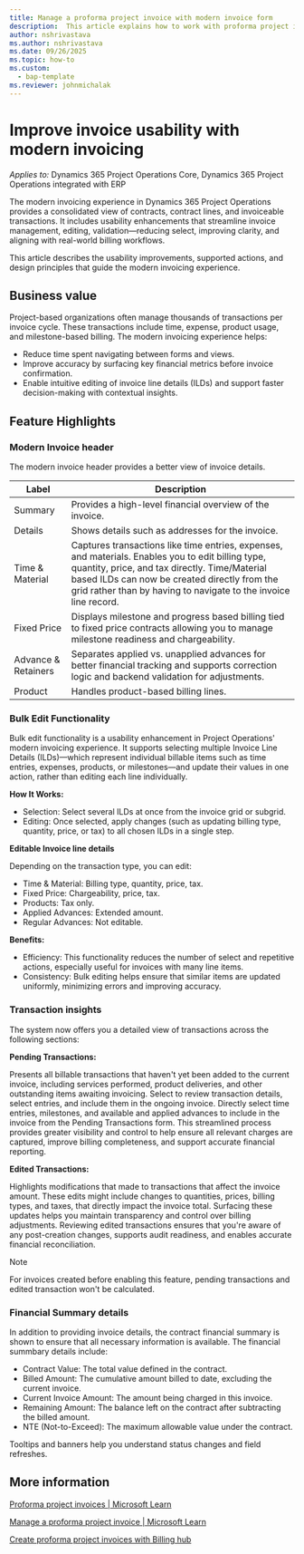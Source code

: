 ```yaml
---
title: Manage a proforma project invoice with modern invoice form
description:  This article explains how to work with proforma project invoices.
author: nshrivastava
ms.author: nshrivastava
ms.date: 09/26/2025
ms.topic: how-to
ms.custom: 
  - bap-template
ms.reviewer: johnmichalak
---
```


# Improve invoice usability with modern invoicing

*Applies to:* Dynamics 365 Project Operations Core, Dynamics 365 Project Operations integrated with ERP

The modern invoicing experience in Dynamics 365 Project Operations provides a consolidated view of contracts, contract lines, and invoiceable transactions. It includes usability enhancements that streamline invoice management, editing, validation—reducing select, improving clarity, and aligning with real-world billing workflows.

This article describes the usability improvements, supported actions, and design principles that guide the modern invoicing experience.

## Business value

Project-based organizations often manage thousands of transactions per invoice cycle. These transactions include time, expense, product usage, and milestone-based billing. The modern invoicing experience helps:

- Reduce time spent navigating between forms and views.
- Improve accuracy by surfacing key financial metrics before invoice confirmation.
- Enable intuitive editing of invoice line details (ILDs) and support faster decision-making with contextual insights.

## Feature Highlights

### Modern Invoice header

The modern invoice header provides a better view of invoice details.

| Label | Description |
| --- | --- |
| Summary | Provides a high-level financial overview of the invoice. |
| Details | Shows details such as addresses for the invoice. |  
| Time & Material     | Captures transactions like time entries, expenses, and materials. Enables you to edit billing type, quantity, price, and tax directly. Time/Material based ILDs can now be created directly from the grid rather than by having to navigate to the invoice line record.                                                              |
| Fixed Price         | Displays milestone and progress based billing tied to fixed price contracts allowing you to manage milestone readiness and chargeability.                                                                                                                                                                                     |
| Advance & Retainers | Separates applied vs. unapplied advances for better financial tracking and supports correction logic and backend validation for adjustments.                                                                                                                                                                                                                                   |
| Product             | Handles product-based billing lines.                                                                                                                                                                                                                                                                                                                                           |

### Bulk Edit Functionality

Bulk edit functionality is a usability enhancement in Project Operations' modern invoicing experience. It supports selecting multiple Invoice Line Details (ILDs)—which represent individual billable items such as time entries, expenses, products, or milestones—and update their values in one action, rather than editing each line individually.

**How It Works:**

- Selection: Select several ILDs at once from the invoice grid or subgrid.
- Editing: Once selected, apply changes (such as updating billing type, quantity, price, or tax) to all chosen ILDs in a single step.

**Editable Invoice line details**

Depending on the transaction type, you can edit:

- Time & Material: Billing type, quantity, price, tax.
- Fixed Price: Chargeability, price, tax.
- Products: Tax only.
- Applied Advances: Extended amount.
- Regular Advances: Not editable.

**Benefits:**

- Efficiency: This functionality reduces the number of select and repetitive actions, especially useful for invoices with many line items.
- Consistency: Bulk editing helps ensure that similar items are updated uniformly, minimizing errors and improving accuracy.

### Transaction insights

The system now offers you a detailed view of transactions across the following sections:

**Pending Transactions:**

Presents all billable transactions that haven't yet been added to the current invoice, including services performed, product deliveries, and other outstanding items awaiting invoicing. Select to review transaction details, select entries, and include them in the ongoing invoice. Directly select time entries, milestones, and available and applied advances to include in the invoice from the Pending Transactions form. This streamlined process provides greater visibility and control to help ensure all relevant charges are captured, improve billing completeness, and support accurate financial reporting.

**Edited Transactions:**

Highlights modifications that made to transactions that affect the invoice amount. These edits might include changes to quantities, prices, billing types, and taxes, that directly impact the invoice total. Surfacing these updates helps you maintain transparency and control over billing adjustments. Reviewing edited transactions ensures that you're aware of any post-creation changes, supports audit readiness, and enables accurate financial reconciliation.

> [!NOTE]
> For invoices created before enabling this feature, pending transactions and edited transaction won't be calculated.

### Financial Summary details

In addition to providing invoice details, the contract financial summary is shown to ensure that all necessary information is available. The financial summbary details include:

- Contract Value: The total value defined in the contract.
- Billed Amount: The cumulative amount billed to date, excluding the current invoice.
- Current Invoice Amount: The amount being charged in this invoice.
- Remaining Amount: The balance left on the contract after subtracting the billed amount.
- NTE (Not-to-Exceed): The maximum allowable value under the contract.

Tooltips and banners help you understand status changes and field refreshes.

## More information

[Proforma project invoices | Microsoft Learn](/dynamics365/project-operations/pro/proforma-invoicing/create-manual-proforma-invoice-sales)

[Manage a proforma project invoice | Microsoft Learn](/dynamics365/project-operations/pro/proforma-invoicing/manage-proforma-invoice-sales)

[Create proforma project invoices with Billing hub](/dynamics365/project-operations/proforma-invoicing/billing-hub)


